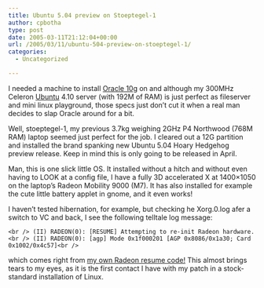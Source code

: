 ```yaml
---
title: Ubuntu 5.04 preview on Stoeptegel-1
author: cpbotha
type: post
date: 2005-03-11T21:12:04+00:00
url: /2005/03/11/ubuntu-504-preview-on-stoeptegel-1/
categories:
  - Uncategorized

---
```

I needed a machine to install [Oracle 10g][1] on and although my 300MHz Celeron [Ubuntu][2] 4.10 server (with 192M of RAM) is just perfect as fileserver and mini linux playground, those specs just don&#8217;t cut it when a real man decides to slap Oracle around for a bit.

Well, stoeptegel-1, my previous 3.7kg weighing 2GHz P4 Northwood (768M RAM) laptop seemed just perfect for the job. I cleared out a 12G partition and installed the brand spanking new Ubuntu 5.04 Hoary Hedgehog preview release. Keep in mind this is only going to be released in April.

Man, this is one slick little OS. It installed without a hitch and without even having to LOOK at a config file, I have a fully 3D accelerated X at 1400&#215;1050 on the laptop&#8217;s Radeon Mobility 9000 (M7). It has also installed for example the cute little battery applet in gnome, and it even works!

I haven&#8217;t tested hibernation, for example, but checking he Xorg.0.log afer a switch to VC and back, I see the following telltale log message:
  
`<br />
(II) RADEON(0): [RESUME] Attempting to re-init Radeon hardware.<br />
(II) RADEON(0): [agp] Mode 0x1f000201 [AGP 0x8086/0x1a30; Card 0x1002/0x4c57]<br />
` 
  
which comes right from [my own Radeon resume code!][3] This almost brings tears to my eyes, as it is the first contact I have with my patch in a stock-standard installation of Linux.

 [1]: http://www.oracle.com/database/index.html
 [2]: http://www.ubuntu.com
 [3]: http://cpbotha.net/dri_resume.html
